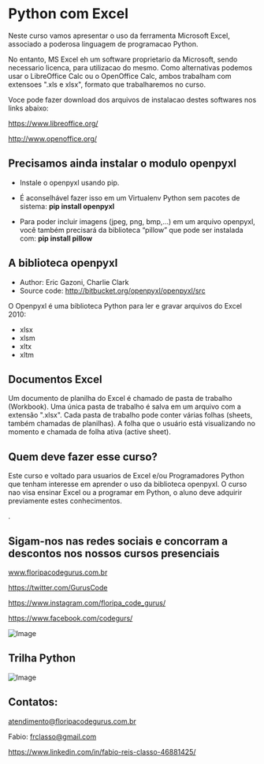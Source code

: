 Python com Excel
================

Neste curso vamos apresentar o uso da ferramenta Microsoft Excel, associado
a poderosa linguagem de programacao Python.

No entanto, MS Excel eh um software proprietario da Microsoft, sendo necessario licenca,
para utilizacao do mesmo. Como alternativas podemos usar o LibreOffice Calc ou o OpenOffice
Calc, ambos trabalham com extensoes ".xls e xlsx", formato que trabalharemos no curso.

Voce pode fazer download dos arquivos de instalacao destes softwares nos links abaixo:

https://www.libreoffice.org/

http://www.openoffice.org/


Precisamos ainda instalar o modulo **openpyxl**
-----------------------------------------------
- Instale o openpyxl usando pip.

- É aconselhável fazer isso em um Virtualenv Python sem pacotes de sistema: **pip install openpyxl**

- Para poder incluir imagens (jpeg, png, bmp,…) em um arquivo openpyxl,
você também precisará da biblioteca “pillow” que pode ser instalada com: **pip install pillow**


A biblioteca openpyxl
---------------------
- Author:	Eric Gazoni, Charlie Clark
- Source code:	http://bitbucket.org/openpyxl/openpyxl/src

O Openpyxl é uma biblioteca Python para ler e gravar arquivos do Excel 2010:

- xlsx
- xlsm
- xltx
- xltm


Documentos Excel
----------------

Um documento de planilha do Excel é chamado de pasta de trabalho (Workbook). Uma única pasta
de trabalho é salva em um arquivo com a extensão ".xlsx". Cada pasta de trabalho pode conter
várias folhas (sheets, também chamadas de planilhas).
A folha que o usuário está visualizando no momento  e chamada de folha ativa (active sheet).



Quem deve fazer esse curso?
---------------------------
Este curso e voltado para usuarios de Excel e/ou Programadores Python que tenham interesse
em aprender o uso da biblioteca openpyxl. O curso nao visa ensinar Excel ou a programar em
Python, o aluno deve adquirir previamente estes conhecimentos.


.

Sigam-nos nas redes sociais e concorram a descontos nos nossos cursos presenciais
------------------------------------------------------------------

www.floripacodegurus.com.br

https://twitter.com/GurusCode

https://www.instagram.com/floripa_code_gurus/

https://www.facebook.com/codegurs/

![Image](https://github.com/frclasso/turma1_Python2019_CodeGurus/blob/master/banner__1004x558_github.png)


Trilha Python
--------------
![Image](https://github.com/frclasso/turma1_Python2019_CodeCla/blob/master/trilha_Python.png)




Contatos:
--------- 
atendimento@floripacodegurus.com.br

Fabio: frclasso@gmail.com

https://www.linkedin.com/in/fabio-reis-classo-46881425/

